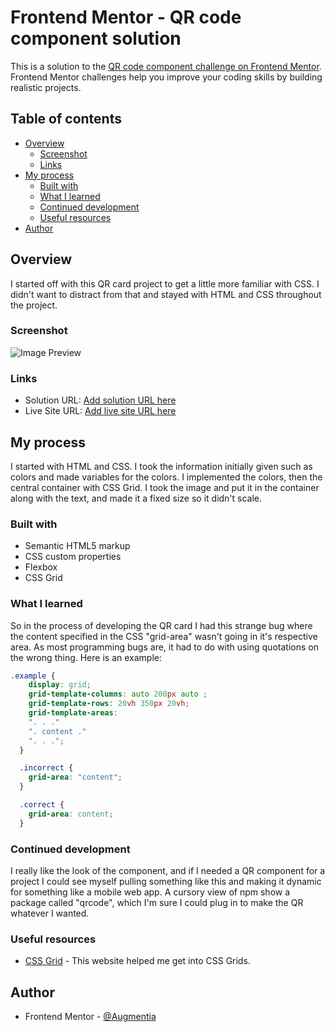 # Frontend Mentor - QR code component solution

This is a solution to the [QR code component challenge on Frontend Mentor](https://www.frontendmentor.io/challenges/qr-code-component-iux_sIO_H). Frontend Mentor challenges help you improve your coding skills by building realistic projects. 

## Table of contents

- [Overview](#overview)
  - [Screenshot](#screenshot)
  - [Links](#links)
- [My process](#my-process)
  - [Built with](#built-with)
  - [What I learned](#what-i-learned)
  - [Continued development](#continued-development)
  - [Useful resources](#useful-resources)
- [Author](#author)

## Overview

I started off with this QR card project to get a little more familiar with CSS. I didn't want to distract from that and stayed with HTML and CSS throughout the project.

### Screenshot

![Image Preview](./images/mypreview.PNG)

### Links

- Solution URL: [Add solution URL here](https://github.com/Augmentia/qr-code-component-main)
- Live Site URL: [Add live site URL here](https://augmentia.github.io/qr-code-component-main/)

## My process

I started with HTML and CSS. I took the information initially given such as colors and made variables for the colors. I implemented the colors, then the central container with CSS Grid. I took the image and put it in the container along with the text, and made it a fixed size so it didn't scale. 

### Built with

- Semantic HTML5 markup
- CSS custom properties
- Flexbox
- CSS Grid

### What I learned

So in the process of developing the QR card I had this strange bug where the content specified in the CSS "grid-area" wasn't going in it's respective area.
As most programming bugs are, it had to do with using quotations on the wrong thing. Here is an example:

```css
.example {
    display: grid;
    grid-template-columns: auto 200px auto ;
    grid-template-rows: 20vh 350px 20vh;
    grid-template-areas: 
    ". . ."
    ". content ."
    ". . .";
  }

  .incorrect {
    grid-area: "content";
  }

  .correct {
    grid-area: content;
  }
```

### Continued development

I really like the look of the component, and if I needed a QR component for a project I could see myself pulling something like this and making it dynamic for something like a mobile web app. A cursory view of npm show a package called "qrcode", which I'm sure I could plug in to make the QR whatever I wanted.

### Useful resources

- [CSS Grid](https://css-tricks.com/snippets/css/complete-guide-grid/) - This website helped me get into CSS Grids.

## Author

- Frontend Mentor - [@Augmentia](https://www.frontendmentor.io/profile/Augmentia)

